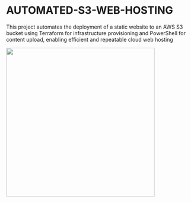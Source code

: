 # AUTOMATED-S3-WEB-HOSTING

  This project automates the deployment of a static website to an AWS S3 bucket using Terraform for infrastructure provisioning and PowerShell for content upload, enabling efficient and repeatable cloud web hosting

<img src="https://github.com/gowtthamm/TERRAFORM-WEBHOSTING-S3/blob/8bbb95c8acf4d838d9da55835a4610aac628b4cd/OVERVIEW.png" width="400" height="400" />
